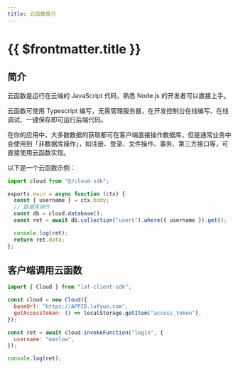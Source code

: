 ```yaml
---
title: 云函数简介
---
```


# {{ $frontmatter.title }}

## 简介

云函数是运行在云端的 JavaScript 代码，熟悉 Node.js 的开发者可以直接上手。

云函数可使用 Typescript 编写，无需管理服务器，在开发控制台在线编写、在线调试、一键保存即可运行后端代码。

在你的应用中，大多数数据的获取都可在客户端直接操作数据库，但是通常业务中会使用到「非数据库操作」，如注册、登录、文件操作、事务、第三方接口等，可直接使用云函数实现。

以下是一个云函数示例：

```ts
import cloud from "@/cloud-sdk";

exports.main = async function (ctx) {
  const { username } = ctx.body;
  // 数据库操作
  const db = cloud.database();
  const ret = await db.collection("users").where({ username }).get();

  console.log(ret);
  return ret.data;
};
```

## 客户端调用云函数

```js
import { Cloud } from "laf-client-sdk";

const cloud = new Cloud({
  baseUrl: "https://APPID.lafyun.com",
  getAccessToken: () => localStorage.getItem("access_token"),
});

const ret = await cloud.invokeFunction("login", {
  username: "maslow",
});

console.log(ret);
```
